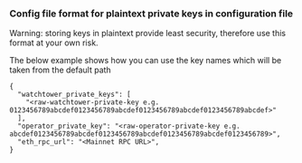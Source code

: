 ### Config file format for plaintext private keys in configuration file

Warning: storing keys in plaintext provide least security, therefore use 
this format at your own risk.

The below example shows how you can use the key names which will be taken from the default path
```
{
  "watchtower_private_keys": [
    "<raw-watchtower-private-key e.g. 0123456789abcdef0123456789abcdef0123456789abcdef0123456789abcdef>"
  ],
  "operator_private_key": "<raw-operator-private-key e.g. abcdef0123456789abcdef0123456789abcdef0123456789abcdef0123456789>",
  "eth_rpc_url": "<Mainnet RPC URL>",
}
```

